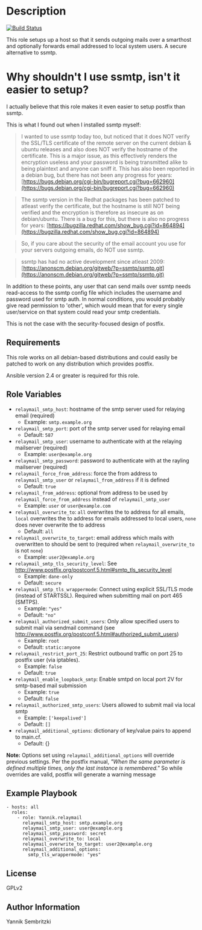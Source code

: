 Description
=========

[![Build Status](https://travis-ci.org/Yannik/ansible-role-relaymail.svg?branch=master)](https://travis-ci.org/Yannik/ansible-role-relaymail)

This role setups up a host so that it sends outgoing mails over a smarthost and optionally forwards email addressed to local system users. A secure alternative to ssmtp.

Why shouldn't I use ssmtp, isn't it easier to setup?
=========

I actually believe that this role makes it even easier to setup postfix than ssmtp.

This is what I found out when I installed ssmtp myself:

>I wanted to use ssmtp today too, but noticed that it does NOT verify the SSL/TLS certificate of the remote server on the current debian & ubuntu releases and also does NOT verify the hostname of the certificate. This is a major issue, as this effectively renders the encryption useless and your password is being transmitted alike to being plaintext and anyone can sniff it. This has also been reported in a debian bug, but there has not been any progress for years: [https://bugs.debian.org/cgi-bin/bugreport.cgi?bug=662960](https://bugs.debian.org/cgi-bin/bugreport.cgi?bug=662960)

>The ssmtp version in the Redhat packages has been patched to atleast verify the certificate, but the hostname is still NOT being verified and the encryption is therefore as insecure as on debian/ubuntu. There is a bug for this, but there is also no progress for years: [https://bugzilla.redhat.com/show_bug.cgi?id=864894](https://bugzilla.redhat.com/show_bug.cgi?id=864894)

>So, if you care about the security of the email account you use for your servers outgoing emails, do NOT use ssmtp.

>ssmtp has had no active development since atleast 2009: [https://anonscm.debian.org/gitweb/?p=ssmtp/ssmtp.git](https://anonscm.debian.org/gitweb/?p=ssmtp/ssmtp.git)

In addition to these points, any user that can send mails over ssmtp needs read-access to the ssmtp config file which includes the username and password used for smtp auth.
In normal conditions, you would probably give read permission to 'other', which would mean that for every single user/service on that system could read your smtp credentials.

This is not the case with the security-focused design of postfix.

Requirements
------------

This role works on all debian-based distributions and could easily be patched to work on any distribution which provides postfix.

Ansible version 2.4 or greater is required for this role.

Role Variables
--------------

* `relaymail_smtp_host`: hostname of the smtp server used for relaying email (required)
    * Example: `smtp.example.org`
* `relaymail_smtp_port`: port of the smtp server used for relaying email
    * Default: `587`
* `relaymail_smtp_user`: username to authenticate with at the relaying mailserver (required)
    * Example: `user@example.org`
* `relaymail_smtp_password`: password to authenticate with at the rayling mailserver (required)
* `relaymail_force_from_address`: force the from address to `relaymail_smtp_user` or `relaymail_from_address` if it is defined
    * Default: `true`
* `relaymail_from_address`: optional from address to be used by `relaymail_force_from_address` instead of `relaymail_smtp_user`
    * Example: `user` or `user@example.com`
* `relaymail_overwrite_to`: `all` overwrites the to address for all emails, `local` overwrites the to address for emails addressed to local users, `none` does never overwrite the to address
    * Default: `all`
* `relaymail_overwrite_to_target`: email address which mails with overwritten to should be sent to (required when `relaymail_overwrite_to` is not `none`)
    * Example: `user2@example.org`
* `relaymail_smtp_tls_security_level`: See http://www.postfix.org/postconf.5.html#smtp_tls_security_level
    * Example: `dane-only`
    * Default: `secure`
* `relaymail_smtp_tls_wrappermode`: Connect using explicit SSL/TLS mode (instead of STARTSSL). Required when submitting mail on port 465 (SMTPS).
    * Example: `"yes"`
    * Default: `"no"`
* `relaymail_authorized_submit_users`: Only allow specified users to submit mail via sendmail command (see http://www.postfix.org/postconf.5.html#authorized_submit_users)
    * Example: `root`
    * Default: `static:anyone`
* `relaymail_restrict_port_25`: Restrict outbound traffic on port 25 to postfix user (via iptables).
    * Example: `false`
    * Default: `true`
* `relaymail_enable_loopback_smtp`: Enable smtpd on local port 2V for smtp-based mail submission
  * Example: `true`
  * Default: `false`
* `relaymail_authorized_smtp_users`: Users allowed to submit mail via local smtp
  * Example: `['keepalived']`
  * Default: `[]`
* `relaymail_additional_options`: dictionary of key/value pairs to append to main.cf.
    * Default: {}

**Note:**  Options set using `relaymail_additional_options` will override previous settings.
Per the postfix manual, _"When the same parameter is defined multiple times, only the last instance is remembered."_
So while overrides are valid, postfix will generate a warning message

Example Playbook
----------------

    - hosts: all
      roles:
        - role: Yannik.relaymail
          relaymail_smtp_host: smtp.example.org
          relaymail_smtp_user: user@example.org
          relaymail_smtp_password: secret
          relaymail_overwrite_to: local
          relaymail_overwrite_to_target: user2@example.org
          relaymail_additional_options:
            smtp_tls_wrappermode: "yes"

License
-------

GPLv2

Author Information
------------------

Yannik Sembritzki
